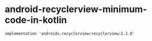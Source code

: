 # android-recyclerview-minimum-code-in-kotlin

    implementation 'androidx.recyclerview:recyclerview:1.1.0'
